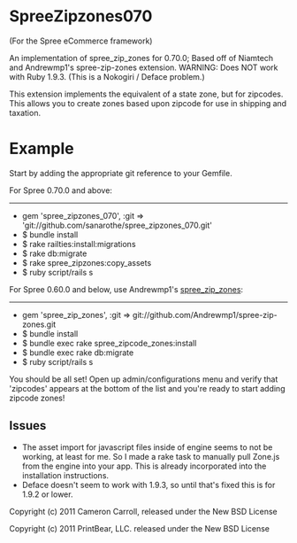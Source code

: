 SpreeZipzones070
================

(For the Spree eCommerce framework)

An implementation of spree_zip_zones for 0.70.0; Based off of Niamtech and Andrewmp1's spree-zip-zones extension.
WARNING: Does NOT work with Ruby 1.9.3. (This is a Nokogiri / Deface problem.)

This extension implements the equivalent of a state zone, but for zipcodes. This allows you to create zones based upon zipcode for use in shipping and taxation.


Example
=======

Start by adding the appropriate git reference to your Gemfile.

For Spree 0.70.0 and above:
___________________________

* gem 'spree_zipzones_070', :git => 'git://github.com/sanarothe/spree_zipzones_070.git'
* $ bundle install
* $ rake railties:install:migrations
* $ rake db:migrate
* $ rake spree_zipzones:copy_assets
* $ ruby script/rails s

For Spree 0.60.0 and below, use Andrewmp1's [spree_zip_zones](https://github.com/Andrewmp1/spree-zip-zones):
____________________________________________________________________________________________________________

* gem 'spree_zip_zones', :git => git://github.com/Andrewmp1/spree-zip-zones.git
* $ bundle install
* $ bundle exec rake spree_zipcode_zones:install
* $ bundle exec rake db:migrate
* $ ruby script/rails s


You should be all set! Open up admin/configurations menu and verify that 'zipcodes' appears at the bottom of the list and you're ready to start adding zipcode zones!


Issues
-------

* The asset import for javascript files inside of engine seems to not be working, at least for me. So I made a rake task to manually pull Zone.js from the engine into your app. This is already incorporated into the installation instructions.
* Deface doesn't seem to work with 1.9.3, so until that's fixed this is for 1.9.2 or lower.


Copyright (c) 2011 Cameron Carroll, released under the New BSD License

Copyright (c) 2011 PrintBear, LLC. released under the New BSD License

